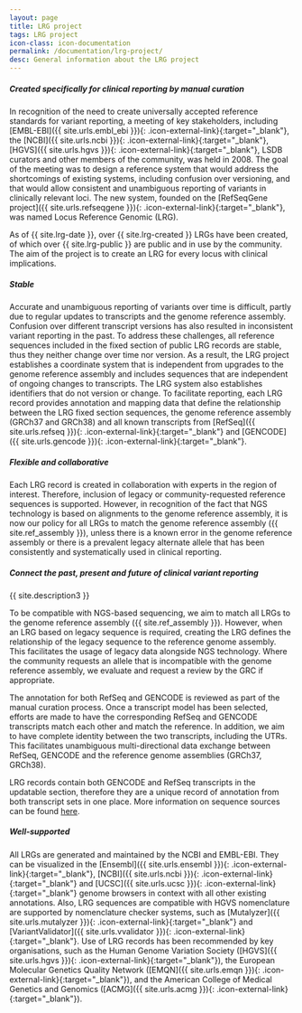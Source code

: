 ```yaml
---
layout: page
title: LRG project
tags: LRG project
icon-class: icon-documentation
permalink: /documentation/lrg-project/
desc: General information about the LRG project
---
```


##### Created specifically for clinical reporting by manual curation
In recognition of the need to create universally accepted reference standards for variant reporting, a meeting of key stakeholders, including [EMBL-EBI]({{ site.urls.embl_ebi }}){: .icon-external-link}{:target="_blank"}, the [NCBI]({{ site.urls.ncbi }}){: .icon-external-link}{:target="_blank"}, [HGVS]({{ site.urls.hgvs }}){: .icon-external-link}{:target="_blank"}, LSDB curators and other members of the community, was held in 2008. The goal of the meeting was to design a reference system that would address the shortcomings of existing systems, including confusion over versioning, and that would allow consistent and unambiguous reporting of variants in clinically relevant loci. The new system, founded on  the [RefSeqGene project]({{ site.urls.refseqgene }}){: .icon-external-link}{:target="_blank"}, was named Locus Reference Genomic (LRG).  
<p>
  As of {{ site.lrg-date }}, over {{ site.lrg-created }} LRGs have been created, of which over {{ site.lrg-public }} are public and in use by the community.<br />
  The aim of the project is to create an LRG for every locus with clinical implications.
</p>

<div class="margin-top-30"></div>

##### Stable
Accurate and unambiguous reporting of variants over time is difficult, partly due to regular updates to transcripts and the genome reference assembly. Confusion over different transcript versions has also resulted in inconsistent variant reporting in the past. To address these challenges, all reference sequences included in the fixed section of public LRG records are stable, thus they neither change over time nor version. As a result, the LRG project establishes a coordinate system that is independent from upgrades to the genome reference assembly and includes sequences that are independent of ongoing changes to transcripts. The LRG system also establishes identifiers that do not version or change. To facilitate reporting, each LRG record provides annotation and mapping data that define the relationship between the LRG fixed section sequences, the genome reference assembly (GRCh37 and GRCh38) and all known transcripts from [RefSeq]({{ site.urls.refseq }}){: .icon-external-link}{:target="_blank"} and [GENCODE]({{ site.urls.gencode }}){: .icon-external-link}{:target="_blank"}.

<div class="margin-top-30"></div>

##### Flexible and collaborative
Each LRG record is created in collaboration with experts in the region of interest. Therefore, inclusion of legacy or community-requested reference sequences is supported. However, in recognition of the fact that NGS technology is based on alignments to the genome reference assembly, it is now our policy for all LRGs to match the genome reference assembly ({{ site.ref_assembly }}), unless there is a known error in the genome reference assembly or there is a prevalent legacy alternate allele that has been consistently and systematically used in clinical reporting.  

<div class="margin-top-30"></div>

##### Connect the past, present and future of clinical variant reporting
{{ site.description3 }}

To be compatible with NGS-based sequencing, we aim to match all LRGs to the genome reference assembly ({{ site.ref_assembly }}). However, when an LRG based on legacy sequence is required, creating the LRG defines the relationship of the legacy sequence to the reference genome assembly. This facilitates the usage of legacy data alongside NGS technology. Where the community requests an allele that is incompatible with the genome reference assembly, we evaluate and request a review by the GRC if appropriate. 

The annotation for both RefSeq and GENCODE is reviewed as part of the manual curation process. Once a transcript model has been selected, efforts are made to have the corresponding RefSeq and GENCODE transcripts match each other and match the reference. In addition, we aim to have complete identity between the two transcripts, including the UTRs. This facilitates unambiguous multi-directional data exchange between RefSeq, GENCODE and the reference genome assemblies (GRCh37, GRCh38).

LRG records contain both GENCODE and RefSeq transcripts in the updatable section, therefore they are a unique record of annotation from both transcript sets in one place. More information on sequence sources can be found [here](/documentation/ref-seq-sources).

<div class="margin-top-30"></div>

##### Well-supported
All LRGs are generated and maintained by the NCBI and EMBL-EBI. They can be visualized in the [Ensembl]({{ site.urls.ensembl }}){: .icon-external-link}{:target="_blank"}, [NCBI]({{ site.urls.ncbi }}){: .icon-external-link}{:target="_blank"} and [UCSC]({{ site.urls.ucsc }}){: .icon-external-link}{:target="_blank"} genome browsers in context with all other existing annotations. Also, LRG sequences are compatible with HGVS nomenclature are supported by nomenclature checker systems, such as [Mutalyzer]({{ site.urls.mutalyzer }}){: .icon-external-link}{:target="_blank"} and [VariantValidator]({{ site.urls.vvalidator }}){: .icon-external-link}{:target="_blank"}. Use of LRG records has been recommended  by key organisations, such as the Human Genome Variation Society ([HGVS]({{ site.urls.hgvs }}){: .icon-external-link}{:target="_blank"}), the European Molecular Genetics Quality Network ([EMQN]({{ site.urls.emqn }}){: .icon-external-link}{:target="_blank"}), and the American College of Medical Genetics and Genomics ([ACMG]({{ site.urls.acmg }}){: .icon-external-link}{:target="_blank"}).
